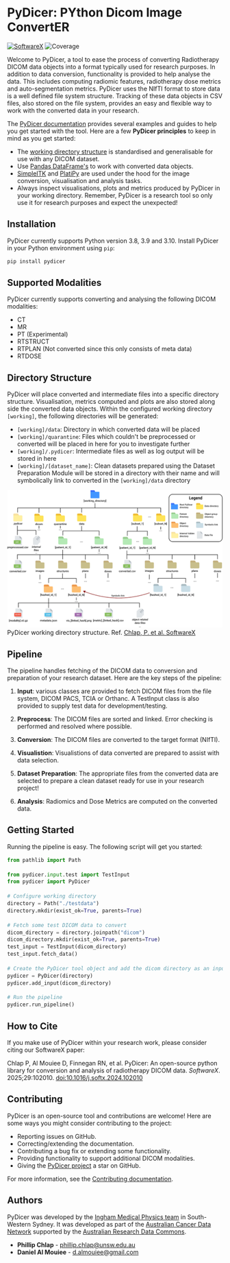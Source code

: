 # PyDicer: PYthon Dicom Image ConvertER

[![SoftwareX](https://img.shields.io/badge/SoftwareX-10.1016/j.softx.2024.102010-green.svg)](https://doi.org/10.1016/j.softx.2024.102010)
![Coverage](./coverage.svg)

Welcome to PyDicer, a tool to ease the process of converting Radiotherapy DICOM data objects into a format typically used for research purposes. In addition to data conversion, functionality is provided to help analyse the data. This includes computing radiomic features, radiotherapy dose metrics and auto-segmentation metrics. PyDicer uses the NIfTI format to store data is a well defined file system structure. Tracking of these data objects in CSV files, also stored on the file system, provides an easy and flexible way to work with the converted data in your research.

The [PyDicer documentation](https://australiancancerdatanetwork.github.io/pydicer/index.html) provides several examples and guides to help you get started with the tool. Here are a few **PyDicer principles** to keep in mind as you get started:

- The [working directory structure](https://australiancancerdatanetwork.github.io/pydicer/index.html#directory-structure) is standardised and generalisable for use with any DICOM dataset.
- Use [Pandas DataFrame's](https://pandas.pydata.org/docs/reference/api/pandas.DataFrame.html) to work with converted data objects.
- [SimpleITK](https://simpleitk.readthedocs.io/en/master/) and [PlatiPy](https://pyplati.github.io/platipy/) are used under the hood for the image conversion, visualisation and analysis tasks.
- Always inspect visualisations, plots and metrics produced by PyDicer in your working directory. Remember, PyDicer is a research tool so only use it for research purposes and expect the unexpected!

## Installation

PyDicer currently supports Python version 3.8, 3.9 and 3.10. Install PyDicer in your Python
environment using `pip`:

```bash
pip install pydicer
```

## Supported Modalities

PyDicer currently supports converting and analysing the following DICOM modalities:

- CT
- MR
- PT (Experimental)
- RTSTRUCT
- RTPLAN (Not converted since this only consists of meta data)
- RTDOSE

## Directory Structure

PyDicer will place converted and intermediate files into a specific directory structure. Visualisation, metrics computed and plots are also stored along side the converted data objects. Within the configured working directory `[working]`, the following directories will be generated:

- `[working]/data`: Directory in which converted data will be placed
- `[working]/quarantine`: Files which couldn't be preprocessed or converted will be placed in here for you to investigate further
- `[working]/.pydicer`: Intermediate files as well as log output will be stored in here
- `[working]/[dataset_name]`: Clean datasets prepared using the Dataset Preparation Module will be stored in a directory with their name and will symbolically link to converted in the `[working]/data` directory

![PyDicer Working Directory structure](assets/pydicer-working-directory-structure.png)
PyDicer working directory structure. Ref. [Chlap, P. et al. SoftwareX](https://doi.org/10.1016/j.softx.2024.102010)

## Pipeline

The pipeline handles fetching of the DICOM data to conversion and preparation of your research dataset. Here are the key steps of the pipeline:

1. **Input**: various classes are provided to fetch DICOM files from the file system, DICOM PACS, TCIA or Orthanc. A TestInput class is also provided to supply test data for development/testing.

2. **Preprocess**: The DICOM files are sorted and linked. Error checking is performed and resolved where possible.

3. **Conversion**: The DICOM files are converted to the target format (NIfTI).

4. **Visualistion**: Visualistions of data converted are prepared to assist with data selection.

5. **Dataset Preparation**: The appropriate files from the converted data are selected to prepare a clean dataset ready for use in your research project!

6. **Analysis**: Radiomics and Dose Metrics are computed on the converted data.

## Getting Started

Running the pipeline is easy. The following script will get you started:

```python
from pathlib import Path

from pydicer.input.test import TestInput
from pydicer import PyDicer

# Configure working directory
directory = Path("./testdata")
directory.mkdir(exist_ok=True, parents=True)

# Fetch some test DICOM data to convert
dicom_directory = directory.joinpath("dicom")
dicom_directory.mkdir(exist_ok=True, parents=True)
test_input = TestInput(dicom_directory)
test_input.fetch_data()

# Create the PyDicer tool object and add the dicom directory as an input location
pydicer = PyDicer(directory)
pydicer.add_input(dicom_directory)

# Run the pipeline
pydicer.run_pipeline()
```

## How to Cite

If you make use of PyDicer within your research work, please consider citing our SoftwareX paper:

Chlap P, Al Mouiee D, Finnegan RN, et al. PyDicer: An open-source python library for conversion and analysis of radiotherapy DICOM data. *SoftwareX*. 2025;29:102010. [doi:10.1016/j.softx.2024.102010](https://doi.org/10.1016/j.softx.2024.102010)

## Contributing

PyDicer is an open-source tool and contributions are welcome! Here are some ways you might consider contributing to the project:

- Reporting issues on GitHub.
- Correcting/extending the documentation.
- Contributing a bug fix or extending some functionality.
- Providing functionality to support additional DICOM modalities.
- Giving the [PyDicer project](https://github.com/AustralianCancerDataNetwork/pydicer) a star on GitHub.

For more information, see the [Contributing documentation](https://australiancancerdatanetwork.github.io/pydicer/contributing.html).

## Authors

PyDicer was developed by the [Ingham Medical Physics team](https://www.unsw.edu.au/medicine-health/our-schools/clinical-medicine/research-impact/research-groups/cancer/ingham-medical-physics) in South-Western Sydney. It was developed as part of the [Australian Cancer Data Network](https://australian-cancer-data.network/) supported by the [Australian Research Data Commons](https://ardc.edu.au/).

- **Phillip Chlap** - [phillip.chlap@unsw.edu.au](phillip.chlap@unsw.edu.au)
- **Daniel Al Mouiee** - [d.almouiee@gmail.com](d.almouiee@gmail.com)
